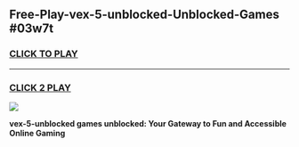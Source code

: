 
## Free-Play-vex-5-unblocked-Unblocked-Games #03w7t
<h3>
<a href="https://news.freeplayer.one?title=vex-5-unblocked&ref=8M">CLICK TO PLAY</a></h3>
<hr>

<h3>
<a href="https://news.freeplayer.one?title=vex-5-unblocked&ref=8M">CLICK 2 PLAY</a>
  
</h3>

<a href="https://news.freeplayer.one?title=vex-5-unblocked&ref=8M"><img src="https://clearcache.store/games.png"></a>


**vex-5-unblocked games unblocked: Your Gateway to Fun and Accessible Online Gaming**
